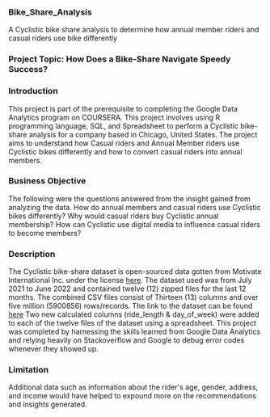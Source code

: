 ### Bike_Share_Analysis
A Cyclistic bike share analysis to determine how annual member riders and casual riders use bike differently 

### Project Topic: How Does a Bike-Share Navigate Speedy Success?

### Introduction

This project is part of the prerequisite to completing the Google Data Analytics program on COURSERA. This project involves using R programming language, SQL, and Spreadsheet to perform a Cyclistic bike-share analysis for a company based in Chicago, United States. The project aims to understand how Casual riders and Annual Member riders use Cyclistic bikes differently and how to convert casual riders into annual members.

### Business Objective

The following were the questions answered from the insight gained from analyzing the data. How do annual members and casual riders use Cyclistic bikes differently? Why would casual riders buy Cyclistic annual membership? How can Cyclistic use digital media to influence casual riders to become members?


### Description

The Cyclistic bike-share dataset is open-sourced data gotten from Motivate International Inc. under the license [here](https://ride.divvybikes.com/data-license-agreement). The dataset used was from July 2021 to June 2022 and contained twelve (12) zipped files for the last 12 months.
The combined CSV files consist of Thirteen (13) columns and over five million (5900856) rows/records. The link to the dataset can be found [here](https://divvy-tripdata.s3.amazonaws.com/index.html)
Two new calculated columns (ride_length & day_of_week) were added to each of the twelve files of the dataset using a spreadsheet.
This project was completed by harnessing the skills learned from Google Data Analytics and relying heavily on Stackoverflow and Google to debug error codes whenever they showed up.

### Limitation
Additional data such as information about the rider's age, gender, address, and income would have helped to expound more on the recommendations and insights generated.

